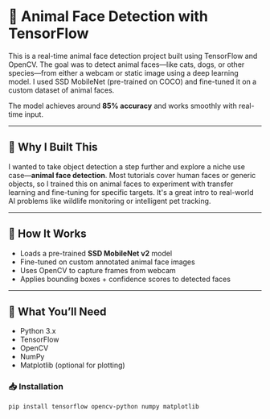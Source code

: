 # 🐾 Animal Face Detection with TensorFlow

This is a real-time animal face detection project built using TensorFlow and OpenCV. The goal was to detect animal faces—like cats, dogs, or other species—from either a webcam or static image using a deep learning model. I used SSD MobileNet (pre-trained on COCO) and fine-tuned it on a custom dataset of animal faces.

The model achieves around **85% accuracy** and works smoothly with real-time input.

---

## 📌 Why I Built This

I wanted to take object detection a step further and explore a niche use case—**animal face detection**. Most tutorials cover human faces or generic objects, so I trained this on animal faces to experiment with transfer learning and fine-tuning for specific targets. It's a great intro to real-world AI problems like wildlife monitoring or intelligent pet tracking.

---

## 🔧 How It Works

- Loads a pre-trained **SSD MobileNet v2** model
- Fine-tuned on custom annotated animal face images
- Uses OpenCV to capture frames from webcam
- Applies bounding boxes + confidence scores to detected faces

---

## 🚀 What You’ll Need

- Python 3.x
- TensorFlow
- OpenCV
- NumPy
- Matplotlib (optional for plotting)

### 📥 Installation

```bash
pip install tensorflow opencv-python numpy matplotlib
